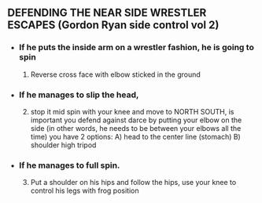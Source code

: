 ## DEFENDING THE NEAR SIDE WRESTLER ESCAPES (Gordon Ryan side control vol 2)

- ### If he puts the inside arm on a wrestler fashion, he is going to spin
  1. Reverse cross face with elbow sticked in the ground
- ### If he manages to slip the head,
  2. stop it mid spin with your knee and move to NORTH SOUTH, is important you defend against darce
      by putting your elbow on the side (in other words, he needs to be between your elbows all the time)
      you have 2 options:
        A) head to the center line  (stomach)
        B) shoulder high tripod
- ### If he manages to full spin.
  3. Put a shoulder on his hips and follow the hips, use your knee to control his legs with frog position

